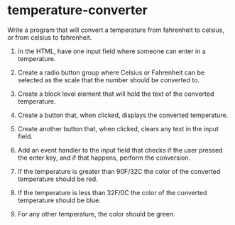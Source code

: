 # temperature-converter

Write a program that will convert a temperature from fahrenheit to celsius, or from celsius to fahrenheit.

1. In the HTML, have one input field where someone can enter in a temperature.

2. Create a radio button group where Celsius or Fahrenheit can be selected as the scale that the number should be converted to.

3. Create a block level element that will hold the text of the converted temperature.
4. Create a button that, when clicked, displays the converted temperature.

5. Create another button that, when clicked, clears any text in the input field.

6. Add an event handler to the input field that checks if the user pressed the enter key, and if that happens, perform the conversion.

7. If the temperature is greater than 90F/32C the color of the converted temperature should be red.

8. If the temperature is less than 32F/0C the color of the converted temperature should be blue.

9. For any other temperature, the color should be green.